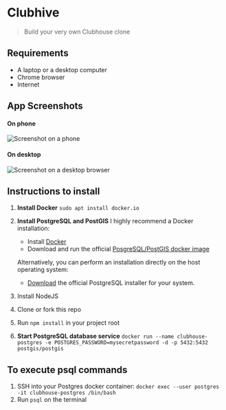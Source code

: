 # Clubhive

> Build your very own Clubhouse clone

## Requirements

- A laptop or a desktop computer
- Chrome browser
- Internet

## App Screenshots

#### On phone
![Screenshot on a phone](/public/images/clubhive-mobile.png)

#### On desktop
![Screenshot on a desktop browser](/public/images/clubhive-web.png)

## Instructions to install

1. **Install Docker**
    `sudo apt install docker.io`

2. **Install PostgreSQL and PostGIS**
I highly recommend a Docker installation:
    - Install [Docker](https://docs.docker.com/get-docker/)
    - Download and run the official [PosgreSQL/PostGIS docker image](https://registry.hub.docker.com/r/postgis/postgis/)

    Alternatively, you can perform an installation directly on the host operating system:
    - [Download](https://www.postgresql.org/download/) the official PostgreSQL installer for your system.

3. Install NodeJS
4. Clone or fork this repo
5. Run `npm install` in your project root
6. **Start PostgreSQL database service**
    `docker run --name clubhouse-postgres -e POSTGRES_PASSWORD=mysecretpassword -d -p 5432:5432 postgis/postgis`

## To execute psql commands
1. SSH into your Postgres docker container: `docker exec --user postgres -it clubhouse-postgres /bin/bash`
2. Run `psql` on the terminal
